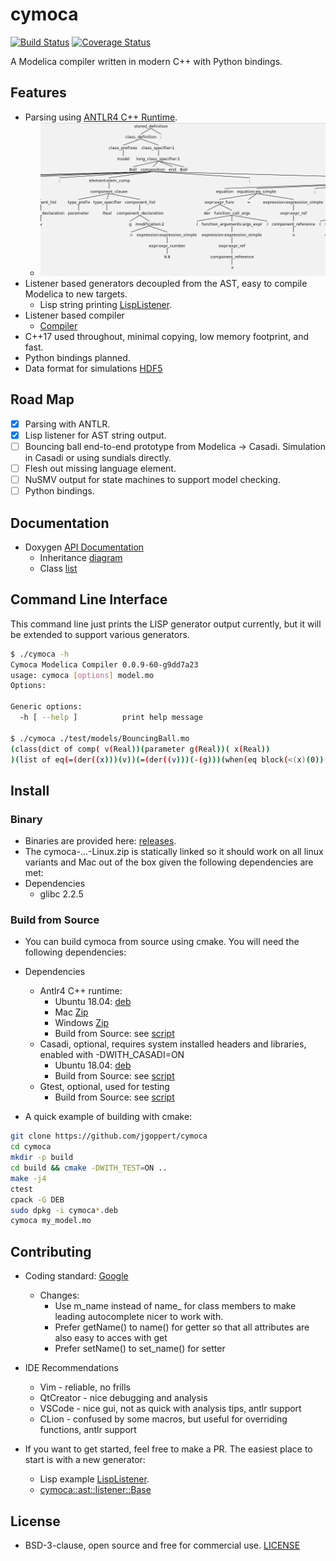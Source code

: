 # cymoca

[![Build Status](https://travis-ci.org/jgoppert/cymoca.svg?branch=master)](https://travis-ci.org/jgoppert/cymoca)
[![Coverage Status](https://coveralls.io/repos/github/jgoppert/cymoca/badge.svg?branch=master)](https://coveralls.io/github/jgoppert/cymoca?branch=master)

A Modelica compiler written in modern C++ with Python bindings.

## Features

* Parsing using [ANTLR4 C++ Runtime](https://github.com/antlr/antlr4/blob/master/doc/cpp-target.md).
  * <img src="doc/ast.png" alt="drawing" width="500px"/>
* Listener based generators decoupled from the AST, easy to compile Modelica to new targets.
  * Lisp string printing [LispListener](src/cymoca/ast/listener/lisp.h).
* Listener based compiler
  * [Compiler](src/cymoca/compiler.cc)
* C++17 used throughout, minimal copying, low memory footprint, and fast.
* Python bindings planned.
* Data format for simulations [HDF5](https://www.hdfgroup.org/)

## Road Map

* [x] Parsing with ANTLR.
* [x] Lisp listener for AST string output.
* [ ] Bouncing ball end-to-end prototype from Modelica -> Casadi. Simulation in Casadi or using sundials directly.
* [ ] Flesh out missing language element.
* [ ] NuSMV output for state machines to support model checking.
* [ ] Python bindings.

## Documentation

* Doxygen [API Documentation](https://jgoppert.github.io/cymoca/)
  * Inheritance [diagram](https://jgoppert.github.io/cymoca/inherits.html)
  * Class [list](https://jgoppert.github.io/cymoca/annotated.html)

## Command Line Interface

This command line just prints the LISP generator output currently, but it will be extended to support various generators.

```bash
$ ./cymoca -h
Cymoca Modelica Compiler 0.0.9-60-g9dd7a23
usage: cymoca [options] model.mo
Options:

Generic options:
  -h [ --help ]          print help message

$ ./cymoca ./test/models/BouncingBall.mo 
(class(dict of comp( v(Real))(parameter g(Real))( x(Real))
)(list of eq(=(der((x)))(v))(=(der((v)))(-(g)))(when(eq block(<(x)(0))(list of eq(=(v)(-(v))))))))
```

## Install

### Binary

* Binaries are provided here: [releases](https://github.com/jgoppert/cymoca/releases/latest).
* The cymoca-...-Linux.zip is statically linked so it should work on all linux variants and Mac out of the box given the
following dependencies are met:
* Dependencies
   * glibc 2.2.5

### Build from Source

* You can build cymoca from source using cmake. You will need the following dependencies:

* Dependencies
   * Antlr4 C++ runtime:
     * Ubuntu 18.04: [deb](https://github.com/jgoppert/antlr4/releases/download/4.7.1-cpack/LIBANTLR4-4.7.1-Linux.deb)
     * Mac [Zip](http://www.antlr.org/download/antlr4-cpp-runtime-4.7.1-macos.zip)
     * Windows [Zip](http://www.antlr.org/download/antlr4-cpp-runtime-4.7.1-vs2015.zip)
     * Build from Source: see [script](scripts/install_antlr.sh)
   * Casadi, optional, requires system installed headers and libraries, enabled with -DWITH_CASADI=ON
     * Ubuntu 18.04: [deb](https://github.com/jgoppert/casadi/releases/download/3.4.4-jmg/casadi-3.4.4-Linux.deb)
     * Build from Source: see [script](scripts/install_casadi.sh)
   * Gtest, optional, used for testing
     * Build from Source: see [script](scripts/install_googletest.sh)

* A quick example of building with cmake:
```bash
git clone https://github.com/jgoppert/cymoca
cd cymoca
mkdir -p build
cd build && cmake -DWITH_TEST=ON ..
make -j4
ctest
cpack -G DEB
sudo dpkg -i cymoca*.deb
cymoca my_model.mo
```

## Contributing

* Coding standard: [Google](https://google.github.io/styleguide/cppguide.html)
  * Changes:
     * Use m_name instead of name_ for class members to make leading autocomplete nicer to work with.
     * Prefer getName() to name() for getter so that all attributes are also easy to acces with get<TAB>
     * Prefer setName() to set_name() for setter

* IDE Recommendations
  * Vim - reliable, no frills
  * QtCreator - nice debugging and analysis
  * VSCode - nice gui, not as quick with analysis tips, antlr support
  * CLion - confused by some macros, but useful for overriding functions, antlr support

* If you want to get started, feel free to make a PR. The easiest place to start is with a new generator:
  * Lisp example [LispListener](src/cymoca/ast/listener/lisp.h).
  * [cymoca::ast::listener::Base](src/cymoca/ast/listener/listener.h)

## License

* BSD-3-clause, open source and free for commercial use. [LICENSE](LICENSE)
